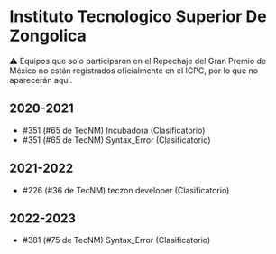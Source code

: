 # Instituto Tecnologico Superior De Zongolica

:warning: Equipos que solo participaron en el Repechaje del Gran Premio de México no están registrados oficialmente en el ICPC, por lo que no aparecerán aquí.

## 2020-2021

- #351 (#65 de TecNM) Incubadora (Clasificatorio)
- #351 (#65 de TecNM) Syntax_Error (Clasificatorio)

## 2021-2022

- #226 (#36 de TecNM) teczon developer (Clasificatorio)

## 2022-2023

- #381 (#75 de TecNM) Syntax_Error (Clasificatorio)


